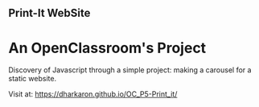 ## Print-It WebSite
# An OpenClassroom's Project

Discovery of Javascript through a simple project: making a carousel for a static website.

Visit at: https://dharkaron.github.io/OC_P5-Print_it/
